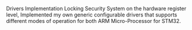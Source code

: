 Drivers Implementation
Locking Security System
on the hardware register level, Implemented my own generic configurable
drivers that supports different modes of operation for both ARM Micro-Processor
for STM32.
